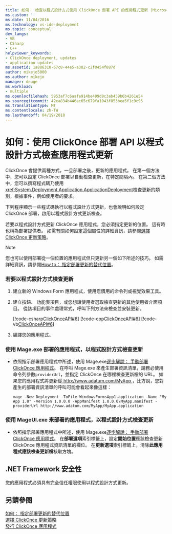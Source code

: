 ```yaml
---
title: 如何： 檢查以程式設計方式使用 ClickOnce 部署 API 的應用程式更新 |Microsoft 文件
ms.custom: ''
ms.date: 11/04/2016
ms.technology: vs-ide-deployment
ms.topic: conceptual
dev_langs:
- VB
- CSharp
- C++
helpviewer_keywords:
- ClickOnce deployment, updates
- application updates
ms.assetid: 1a886310-67c8-44e5-a382-c2f0454f887d
author: mikejo5000
ms.author: mikejo
manager: douge
ms.workload:
- multiple
ms.openlocfilehash: 5953af7c6aafe914be409d8c3ab459b6b4261e54
ms.sourcegitcommit: 42ea834b446ac65c679fa1043f853bea5f1c9c95
ms.translationtype: MT
ms.contentlocale: zh-TW
ms.lasthandoff: 04/19/2018
---
```

# <a name="how-to-check-for-application-updates-programmatically-using-the-clickonce-deployment-api"></a>如何：使用 ClickOnce 部署 API 以程式設計方式檢查應用程式更新
ClickOnce 會提供兩種方式，一旦部署之後，更新的應用程式。 在第一個方法中，您可以設定 ClickOnce 部署以自動檢查更新，在特定間隔內。 在第二個方法中，您可以撰寫程式碼乃使用<xref:System.Deployment.Application.ApplicationDeployment>檢查更新的類別，根據事件，例如使用者的要求。  
  
 下列程序顯示一些程式碼執行以程式設計方式更新，也會說明如何設定 ClickOnce 部署，啟用以程式設計方式更新檢查。  
  
 若要以程式設計方式更新 ClickOnce 應用程式，您必須指定更新的位置。 這有時也稱為部署提供者。 如需有關如何設定這個屬性的詳細資訊，請參閱[選擇 ClickOnce 更新策略](../deployment/choosing-a-clickonce-update-strategy.md)。  
  
> [!NOTE]
>  您也可以使用部署從一個位置的應用程式但只更新另一個如下所述的技巧。 如需詳細資訊，請參閱[How to： 指定部署更新的替代位置](../deployment/how-to-specify-an-alternate-location-for-deployment-updates.md)。  
  
### <a name="to-check-for-updates-programmatically"></a>若要以程式設計方式檢查更新  
  
1.  建立新的 Windows Form 應用程式，使用您慣用的命令列或視覺效果工具。  
  
2.  建立按鈕、 功能表項目，或您想讓使用者選取檢查更新的其他使用者介面項目。 從該項目的事件處理常式，呼叫下列方法來檢查並安裝更新。  
  
     [!code-csharp[ClickOnceAPI#6](../deployment/codesnippet/CSharp/how-to-check-for-application-updates-programmatically-using-the-clickonce-deployment-api_1.cs)]
     [!code-cpp[ClickOnceAPI#6](../deployment/codesnippet/CPP/how-to-check-for-application-updates-programmatically-using-the-clickonce-deployment-api_1.cpp)]
     [!code-vb[ClickOnceAPI#6](../deployment/codesnippet/VisualBasic/how-to-check-for-application-updates-programmatically-using-the-clickonce-deployment-api_1.vb)]  
  
3.  編譯您的應用程式。  
  
### <a name="using-mageexe-to-deploy-an-application-that-checks-for-updates-programmatically"></a>使用 Mage.exe 部署的應用程式，以程式設計方式檢查更新  
  
-   依照指示部署應用程式中所述，使用 Mage.exe[逐步解說： 手動部署 ClickOnce 應用程式](../deployment/walkthrough-manually-deploying-a-clickonce-application.md)。 在呼叫 Mage.exe 來產生部署資訊清單，請務必使用命令列參數`providerUrl`，並指定 ClickOnce 在哪裡檢查更新檔的 URL。 如果您的應用程式將更新從[ http://www.adatum.com/MyApp ](http://www.adatum.com/MyApp)，比方說，您對產生的部署資訊清單的呼叫可能會看起來像這樣：  
  
    ```  
    mage -New Deployment -ToFile WindowsFormsApp1.application -Name "My App 1.0" -Version 1.0.0.0 -AppManifest 1.0.0.0\MyApp.manifest -providerUrl http://www.adatum.com/MyApp/MyApp.application  
    ```  
  
### <a name="using-mageuiexe-to-deploy-an-application-that-checks-for-updates-programmatically"></a>使用 MageUI.exe 来部署的應用程式，以程式設計方式檢查更新  
  
-   依照指示部署應用程式中所述，使用 Mage.exe[逐步解說： 手動部署 ClickOnce 應用程式](../deployment/walkthrough-manually-deploying-a-clickonce-application.md)。 在**部署選項**索引標籤上，設定**開始位置**應該檢查更新 ClickOnce 應用程式資訊清單的欄位。 在**更新選項**索引標籤上，清除**此應用程式應該檢查更新檔**核取方塊。  
  
## <a name="net-framework-security"></a>.NET Framework 安全性  
 您的應用程式必須具有完全信任權限使用以程式設計方式更新。  
  
## <a name="see-also"></a>另請參閱  
 [如何： 指定部署更新的替代位置](../deployment/how-to-specify-an-alternate-location-for-deployment-updates.md)   
 [選擇 ClickOnce 更新策略](../deployment/choosing-a-clickonce-update-strategy.md)   
 [發行 ClickOnce 應用程式](../deployment/publishing-clickonce-applications.md)